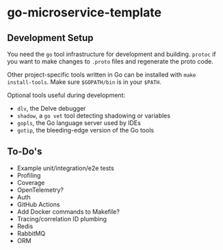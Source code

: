 # go-microservice-template

## Development Setup

You need the `go` tool infrastructure for development and building.
`protoc` if you want to make changes to `.proto` files and regenerate the proto code.

Other project-specific tools written in Go can be installed with `make install-tools`.
Make sure `$GOPATH/bin` is in your `$PATH`.

Optional tools useful during development:

- `dlv`, the Delve debugger
- `shadow`, a `go vet` tool detecting shadowing or variables
- `gopls`, the Go language server used by IDEs
- `gotip`, the bleeding-edge version of the Go tools

## To-Do's

- Example unit/integration/e2e tests
- Profiling
- Coverage
- OpenTelemetry?
- Auth
- GitHub Actions
- Add Docker commands to Makefile?
- Tracing/correlation ID plumbing
- Redis
- RabbitMQ
- ORM
